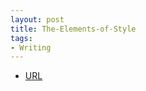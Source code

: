 ```yaml
---
layout: post
title: The-Elements-of-Style
tags:
- Writing
---
```


- [URL](https://www.audible.com/pd/The-Elements-of-Style-Recorded-Books-Edition-Audiobook/B002V1NRTW)
